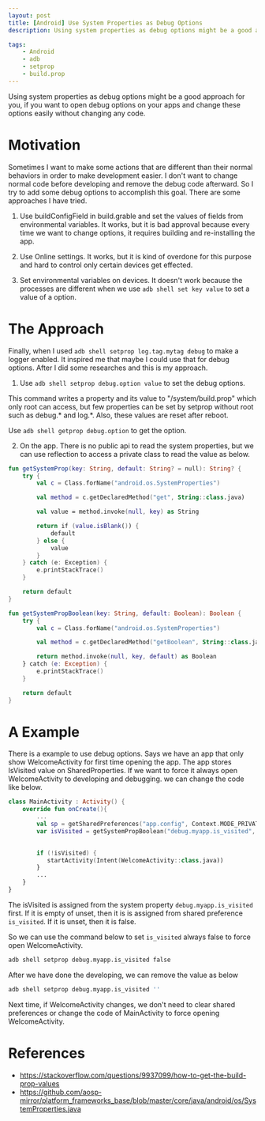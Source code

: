 ```yaml
---
layout: post
title: [Android] Use System Properties as Debug Options
description: Using system properties as debug options might be a good approach for you, if you want to open debug options on your apps and change these options easily without changing any code.

tags: 
    - Android
    - adb
    - setprop
    - build.prop
---
```


Using system properties as debug options might be a good approach for you, if you want to open debug options on your apps and change these options easily without changing any code.

# Motivation
Sometimes I want to make some actions that are different than their normal behaviors in order to make development easier. I don't want to change normal code before developing and remove the debug code afterward. So I try to add some debug options to accomplish this goal. There are some approaches I have tried.

1. Use buildConfigField in build.grable and set the values of fields from environmental variables. It works, but it is bad approval because every time we want to change options, it requires building and re-installing the app. 

2. Use Online settings. It works, but it is kind of overdone for this purpose and hard to control only certain devices get effected.

3. Set environmental variables on devices. It doesn't work because the processes are different when we use `adb shell set key value` to set a value of a option.

# The Approach

Finally, when I used `adb shell setprop log.tag.mytag debug` to make a logger enabled. It inspired me that maybe I could use that for debug options. After I did some researches and this is my approach. 

1. Use `adb shell setprop debug.option value` to set the debug options. 

This command writes a property and its value to "/system/build.prop" which only root can access, but few properties can be set by setprop without root such as debug.* and log.*. Also, these values are reset after reboot. 

Use `adb shell getprop debug.option` to get the option.

2. On the app. There is no public api to read the system properties, but we can use reflection to access a private class to read the value as below.

``` kotlin
fun getSystemProp(key: String, default: String? = null): String? {
    try {
        val c = Class.forName("android.os.SystemProperties")

        val method = c.getDeclaredMethod("get", String::class.java)

        val value = method.invoke(null, key) as String

        return if (value.isBlank()) {
            default
        } else {
            value
        }
    } catch (e: Exception) {
        e.printStackTrace()
    }

    return default
}

fun getSystemPropBoolean(key: String, default: Boolean): Boolean {
    try {
        val c = Class.forName("android.os.SystemProperties")

        val method = c.getDeclaredMethod("getBoolean", String::class.java, Boolean::class.java)

        return method.invoke(null, key, default) as Boolean
    } catch (e: Exception) {
        e.printStackTrace()
    }

    return default
}
```

# A Example
There is a example to use debug options. Says we have an app that only show WelcomeActivity for first time opening the app. The app stores IsVisited value on SharedProperties. If we want to force it always open WelcomeActivity to developing and debugging. we can change the code like below.

``` Kotlin
class MainActivity : Activity() {
    override fun onCreate(){
        ...
        val sp = getSharedPreferences("app.config", Context.MODE_PRIVATE)
        var isVisited = getSystemPropBoolean("debug.myapp.is_visited", sp.getBoolean("is_visited", false))
                        

        if (!isVisited) {
           startActivity(Intent(WelcomeActivity::class.java))
        }
        ...
    }
}
```

The isVisited is assigned from the system property `debug.myapp.is_visited` first. If it is empty of unset, then it is is assigned from shared preference `is_visited`. If it is unset, then it is false.

So we can use the command below to set `is_visited` always false to force open WelcomeActivity.

``` bash
adb shell setprop debug.myapp.is_visited false
```

After we have done the developing, we can remove the value as below

``` bash
adb shell setprop debug.myapp.is_visited ''
```

Next time, if WelcomeActivity changes, we don't need to clear shared preferences or change the code of MainActivity to force opening WelcomeActivity.

# References
- https://stackoverflow.com/questions/9937099/how-to-get-the-build-prop-values
- https://github.com/aosp-mirror/platform_frameworks_base/blob/master/core/java/android/os/SystemProperties.java